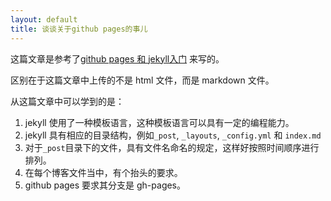 ```yaml
---
layout: default
title: 谈谈关于github pages的事儿
---
```


这篇文章是参考了[github pages 和 jekyll入门](http://www.ruanyifeng.com/blog/2012/08/blogging_with_jekyll.html) 来写的。

区别在于这篇文章中上传的不是 html 文件，而是 markdown 文件。

从这篇文章中可以学到的是：

1. jekyll 使用了一种模板语言，这种模板语言可以具有一定的编程能力。
2. jekyll 具有相应的目录结构，例如`_post`, `_layouts`, `_config.yml` 和 `index.md`
3. 对于`_post`目录下的文件，具有文件名命名的规定，这样好按照时间顺序进行排列。
4. 在每个博客文件当中，有个抬头的要求。
5. github pages 要求其分支是 gh-pages。
